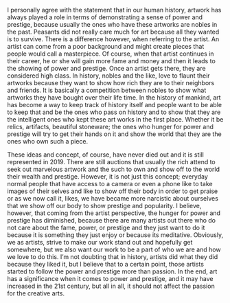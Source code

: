 I personally agree with the statement that in our human history, artwork has always played a role in terms of demonstrating a sense of power and prestige, because usually the ones who have these artworks are nobles in the past. Peasants did not really care much for art because all they wanted is to survive. There is a difference however, when referring to the artist. An artist can come from a poor background and might create pieces that people would call a masterpiece. Of course, when that artist continues in their career, he or she will gain more fame and money and then it leads to the showing of power and prestige. Once an artist gets there, they are considered high class. In history, nobles and the like, love to flaunt their artworks because they want to show how rich they are to their neighbors and friends. It is basically a competition between nobles to show what artworks they have bought over their life time. In the history of mankind, art has become a way to keep track of history itself and people want to be able to keep that and be the ones who pass on history and to show that they are the intelligent ones who kept these art works in the first place. Whether it be relics, artifacts, beautiful stoneware; the ones who hunger for power and prestige will try to get their hands on it and show the world that they are the ones who own such a piece.


These ideas and concept, of course, have never died out and it is still represented in 2019. There are still auctions that usually the rich attend to seek out marvelous artwork and the such to own and show off to the world their wealth and prestige. However, it is not just this concept; everyday normal people that have access to a camera or even a phone like to take images of their selves and like to show off their body in order to get praise or as we now call it, likes, we have became more narcistic about ourselves that we show off our body to show prestige and popularity. I believe, however, that coming from the artist perspective, the hunger for power and prestige has diminished, because there are many artists out there who do not care about the fame, power, or prestige and they just want to do it because it is something they just enjoy or because its meditative. Obviously, we as artists, strive to make our work stand out and hopefully get somewhere, but we also want our work to be a part of who we are and how we love to do this. I’m not doubting that in history, artists did what they did because they liked it, but I believe that to a certain point, those artists started to follow the power and prestige more than passion. In the end, art has a significance when it comes to power and prestige, and it may have increased in the 21st century, but all in all, it should not affect the passion for the creative arts. 
